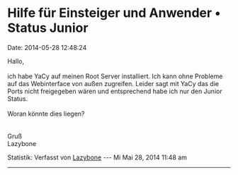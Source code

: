 Hilfe für Einsteiger und Anwender • Status Junior
=================================================

Date: 2014-05-28 12:48:24

Hallo,\
\
ich habe YaCy auf meinen Root Server installiert. Ich kann ohne Probleme
auf das Webinterface von außen zugreifen. Leider sagt mit YaCy das die
Ports nicht freigegeben wären und entsprechend habe ich nur den Junior
Status.\
\
Woran könnte dies liegen?\
\
\
Gruß\
Lazybone

Statistik: Verfasst von
[Lazybone](http://forum.yacy-websuche.de/memberlist.php?mode=viewprofile&u=9411)
--- Mi Mai 28, 2014 11:48 am

------------------------------------------------------------------------
